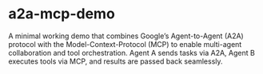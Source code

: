 # a2a-mcp-demo
A minimal working demo that combines Google’s Agent-to-Agent (A2A) protocol with the Model-Context-Protocol (MCP) to enable multi-agent collaboration and tool orchestration. Agent A sends tasks via A2A, Agent B executes tools via MCP, and results are passed back seamlessly.
